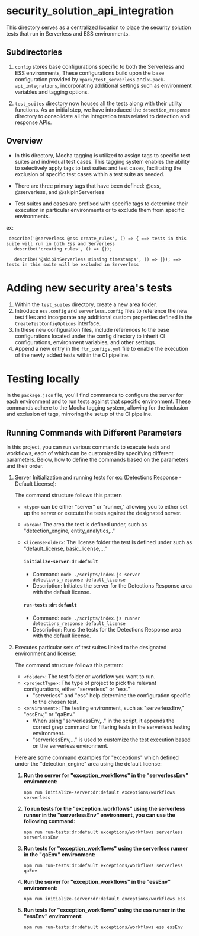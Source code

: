 # security_solution_api_integration

This directory serves as a centralized location to place the security solution tests that run in Serverless and ESS environments.

## Subdirectories

1. `config` stores base configurations specific to both the Serverless and ESS environments, These configurations build upon the base configuration provided by `xpack/test_serverless` and `x-pack-api_integrations`, incorporating additional settings such as environment variables and tagging options.


2. `test_suites` directory now houses all the tests along with their utility functions. As an initial step,
we have introduced the `detection_response` directory to consolidate all the integration tests related to detection and response APIs.


## Overview

- In this directory, Mocha tagging is utilized to assign tags to specific test suites and individual test cases. This tagging system enables the ability to selectively apply tags to test suites and test cases, facilitating the exclusion of specific test cases within a test suite as needed.

- There are three primary tags that have been defined: @ess, @serverless, and @skipInServerless

- Test suites and cases are prefixed with specific tags to determine their execution in particular environments or to exclude them from specific environments. 

ex:
```
 describe('@serverless @ess create_rules', () => { ==> tests in this suite will run in both Ess and Serverless
   describe('creating rules', () => {}); 

   describe('@skipInServerless missing timestamps', () => {}); ==> tests in this suite will be excluded in Serverless

 ```

# Adding new security area's tests

1. Within the `test_suites` directory, create a new area folder.
2. Introduce `ess.config` and `serverless.config` files to reference the new test files and incorporate any additional custom properties defined in the `CreateTestConfigOptions` interface.
3. In these new configuration files, include references to the base configurations located under the config directory to inherit CI configurations, environment variables, and other settings.
4. Append a new entry in the `ftr_configs.yml` file to enable the execution of the newly added tests within the CI pipeline.


# Testing locally 

In the `package.json` file, you'll find commands to configure the server for each environment and to run tests against that specific environment. These commands adhere to the Mocha tagging system, allowing for the inclusion and exclusion of tags, mirroring the setup of the CI pipeline.

## Running Commands with Different Parameters

In this project, you can run various commands to execute tests and workflows, each of which can be customized by specifying different parameters. Below, how to define the commands based on the parameters and their order.

1.  Server Initialization and running tests for ex: (Detections Response - Default License):
  
    The command structure follows this pattern
    - `<type>` can be either "server" or "runner," allowing you to either set up the server or execute the tests against the designated server.
    - `<area>`: The area the test is defined under, such as "detection_engine, entity_analytics,.."
    - `<licenseFolder>`: The license folder the test is defined under such as "default_license, basic_license,..."

      #### `initialize-server:dr:default`

      - Command: `node ./scripts/index.js server detections_response default_license`
      - Description: Initiates the server for the Detections Response area with the default license.
      #### `run-tests:dr:default`

      - Command: `node ./scripts/index.js runner detections_response default_license`
      - Description: Runs the tests for the Detections Response area with the default license.



 2. Executes particular sets of test suites linked to the designated environment and license:

     The command structure follows this pattern:

      - `<folder>`: The test folder or workflow you want to run.
      - `<projectType>`: The type of project to pick the relevant configurations, either "serverless" or "ess."
        - "serverless" and "ess" help determine the configuration specific to the chosen test.
      - `<environment>`: The testing environment, such as "serverlessEnv," "essEnv," or "qaEnv."
        - When using "serverlessEnv,.." in the script, it appends the correct grep command for filtering tests in the serverless  testing environment.
        - "serverlessEnv,..." is used to customize the test execution based on the serverless environment.

      
      Here are some command examples for "exceptions" which defined under the "detection_engine" area using the default license:

      1. **Run the server for "exception_workflows" in the "serverlessEnv" environment:**
         ```shell
         npm run initialize-server:dr:default exceptions/workflows serverless
         ```
      2. **To run tests for the "exception_workflows" using the serverless runner in the "serverlessEnv" environment, you can use the following command:**
         ```shell
         npm run run-tests:dr:default exceptions/workflows serverless serverlessEnv
         ```
      3. **Run tests for "exception_workflows" using the serverless runner in the "qaEnv" environment:**
         ```shell
         npm run run-tests:dr:default exceptions/workflows serverless qaEnv
         ```
      4. **Run the server for "exception_workflows" in the "essEnv" environment:**
         ```shell
         npm run initialize-server:dr:default exceptions/workflows ess   
         ```
      5. **Run tests for "exception_workflows" using the ess runner in the "essEnv" environment:**   
         ```shell
         npm run run-tests:dr:default exceptions/workflows ess essEnv
      ```